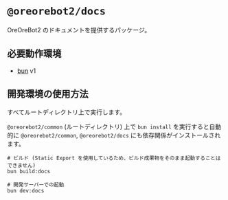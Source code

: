 # `@oreorebot2/docs`

OreOreBot2 のドキュメントを提供するパッケージ。

## 必要動作環境

- [bun](https://bun.sh/) v1

## 開発環境の使用方法

すべてルートディレクトリ上で実行します。

`@oreorebot2/common` (ルートディレクトリ) 上で `bun install` を実行すると自動的に `@oreorebot2/common`, `@oreorebot2/docs` にも依存関係がインストールされます。

```shell
# ビルド (Static Export を使用しているため、ビルド成果物をそのまま起動することはできません)
bun build:docs

# 開発サーバーでの起動
bun dev:docs
```
